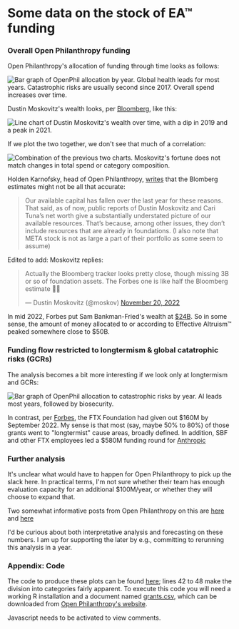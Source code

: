 Some data on the stock of EA™ funding 
=====================================

### Overall Open Philanthropy funding

Open Philanthropy's allocation of funding through time looks as follows:

![Bar graph of OpenPhil allocation by year. Global health leads for most years. Catastrophic risks are usually second since 2017. Overall spend increases over time.](https://images.nunosempere.com/blog/2022/11/20/open_philanthropy_grants_stacked_with_amounts.png)

Dustin Moskovitz's wealth looks, per [Bloomberg](https://www.bloomberg.com/billionaires/profiles/dustin-a-moskovitz), like this:

![Line chart of Dustin Moskovitz's wealth over time, with a dip in 2019 and a peak in 2021.](https://images.nunosempere.com/blog/2022/11/20/moskovitz-wealth.png)

If we plot the two together, we don't see that much of a correlation:

![Combination of the previous two charts. Moskovitz's fortune does not match changes in total spend or category composition.](https://images.nunosempere.com/blog/2022/11/20/open_philanthropy_plot_with_fortune_clean_labels.png)

Holden Karnofsky, head of Open Philanthropy, [writes](https://forum.effectivealtruism.org/posts/mCCutDxCavtnhxhBR/some-comments-on-recent-ftx-related-events) that the Blomberg estimates might not be all that accurate:

> Our available capital has fallen over the last year for these reasons. That said, as of now, public reports of Dustin Moskovitz and Cari Tuna’s net worth give a substantially understated picture of our available resources. That’s because, among other issues, they don’t include resources that are already in foundations. (I also note that META stock is not as large a part of their portfolio as some seem to assume)

Edited to add: Moskovitz replies:

<blockquote class="twitter-tweet tw-align-center"><p lang="en" dir="ltr">Actually the Bloomberg tracker looks pretty close, though missing 3B or so of foundation assets. The Forbes one is like half the Bloomberg estimate 🤷‍♂️</p>&mdash; Dustin Moskovitz (@moskov) <a href="https://twitter.com/moskov/status/1594337871355207680?ref_src=twsrc%5Etfw">November 20, 2022</a></blockquote> <script async src="https://platform.twitter.com/widgets.js" charset="utf-8"></script>

In mid 2022, Forbes put Sam Bankman-Fried's wealth at [$24B](https://www.forbes.com/profile/sam-bankman-fried/?sh=706b96804449). So in some sense, the amount of money allocated to or according to Effective Altruism™ peaked somewhere close to $50B.

### Funding flow restricted to longtermism & global catatrophic risks (GCRs)

The analysis becomes a bit more interesting if we look only at longtermism and GCRs:

![Bar graph of OpenPhil allocation to catastrophic risks by year. AI leads most years, followed by biosecurity.](https://images.nunosempere.com/blog/2022/11/20/open_philanthropy_grants_lt_labeled.png)

In contrast, per [Forbes](https://web.archive.org/web/20221116022228/https://fortune.com/2022/11/14/balkman-fried-ftx-collapse-threatens-effective-altruism-billions-charity-philanthropy/), the FTX Foundation had given out $160M by September 2022. My sense is that most (say, maybe 50% to 80%) of those grants went to "longtermist" cause areas, broadly defined. In addition, SBF and other FTX employees led a $580M funding round for [Anthropic](https://www.privateequitywire.co.uk/2022/05/05/314319/ftx-ceo-leads-580m-series-b-round-anthropic)

### Further analysis 

It's unclear what would have to happen for Open Philanthropy to pick up the slack here. In practical terms, I'm not sure whether their team has enough evaluation capacity for an additional $100M/year, or whether they will choose to expand that. 

Two somewhat informative posts from Open Philanthropy on this are [here](https://forum.effectivealtruism.org/posts/HPdWWetJbv4z8eJEe/open-phil-is-seeking-applications-from-grantees-impacted-by) and [here](https://forum.effectivealtruism.org/posts/mCCutDxCavtnhxhBR/some-comments-on-recent-ftx-related-events)

I'd be curious about both interpretative analysis and forecasting on these numbers. I am up for supporting the later by e.g., committing to rerunning this analysis in a year.

### Appendix: Code

The code to produce these plots can be found [here](./.source/analysis.R); lines 42 to 48 make the division into categories fairly apparent. To execute this code you will need a working R installation and a document named [grants.csv](./.source/grants.csv), which can be downloaded from [Open Philanthropy's website](https://www.openphilanthropy.org/grants/).

<p><section id="isso-thread">
  <noscript>Javascript needs to be activated to view comments.</noscript>
</section></p>
